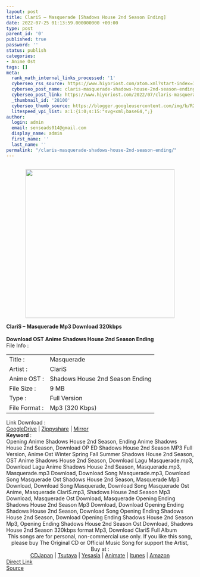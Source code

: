 ```yaml
---
layout: post
title: ClariS – Masquerade [Shadows House 2nd Season Ending]
date: 2022-07-25 01:13:59.000000000 +00:00
type: post
parent_id: '0'
published: true
password: ''
status: publish
categories:
- Anime Ost
tags: []
meta:
  rank_math_internal_links_processed: '1'
  cyberseo_rss_source: https://www.hiyoriost.com/atom.xml?start-index=1
  cyberseo_post_name: claris-masquerade-shadows-house-2nd-season-ending
  cyberseo_post_link: https://www.hiyoriost.com/2022/07/claris-masquerade-shadows-house-2nd.html
  _thumbnail_id: '28100'
  cyberseo_thumb_source: https://blogger.googleusercontent.com/img/b/R29vZ2xl/AVvXsEiKNbSgKVKhefFFZS5ZNDrpVtfoTNCH79ntAVUyKR3x7Dz1aggNw8x8UO1x3FiaEvNAzxbj1G9oOZKmTn1vOSiCP-Fe4i9WfkAN7ry1l5rFzDSK6dduZqTylFE6tht-a1crxnLBDF3fQeO6UbS4WXEUYYDrOKSY7aFnFCNHKZ029IQaau07gHkZenAR/s400/https___images.genius.com_d28d2d7b3dda506932c0f7004d4543ec.1000x1000x1.jpg
  litespeed_vpi_list: a:1:{i:0;s:15:"svg+xml;base64,";}
author:
  login: admin
  email: senseads014@gmail.com
  display_name: admin
  first_name: ''
  last_name: ''
permalink: "/claris-masquerade-shadows-house-2nd-season-ending/"
---
```

<div class="separator" style="clear: both"><a href="https://blogger.googleusercontent.com/img/b/R29vZ2xl/AVvXsEiKNbSgKVKhefFFZS5ZNDrpVtfoTNCH79ntAVUyKR3x7Dz1aggNw8x8UO1x3FiaEvNAzxbj1G9oOZKmTn1vOSiCP-Fe4i9WfkAN7ry1l5rFzDSK6dduZqTylFE6tht-a1crxnLBDF3fQeO6UbS4WXEUYYDrOKSY7aFnFCNHKZ029IQaau07gHkZenAR/s639/https___images.genius.com_d28d2d7b3dda506932c0f7004d4543ec.1000x1000x1.jpg" style="display: block;padding: 1em 0;text-align: center"><img alt border="0" data-original-height="639" data-original-width="639" src="{{ site.baseurl }}/assets/2022/07/https___images.genius.com_d28d2d7b3dda506932c0f7004d4543ec.1000x1000x1.jpg" width="400" /></a></div>
<div class="judulpost">
<b>ClariS – Masquerade Mp3 Download 320kbps<br />
<br />
Download OST Anime Shadows House 2nd Season Ending</b>
</div>
<div class="linkdownload">File Info : </div>
<div class="info2" id="Info">
<table>
<tbody>
<tr>
<td class="tablex">Title :</td>
<td>Masquerade</td>
</tr>
<tr>
<td class="tablex">Artist :</td>
<td>ClariS</td>
</tr>
<tr>
<td class="tablex">Anime OST :</td>
<td>Shadows House 2nd Season Ending</td>
</tr>
<tr>
<td class="tablex">File Size :</td>
<td>9 MB</td>
</tr>
<tr>
<td class="tablex">Type :</td>
<td>Full Version</td>
</tr>
<tr>
<td class="tablex">File Format :</td>
<td>Mp3 (320 Kbps)</td>
</tr>
</tbody>
</table>
</div>
<div class="linkdownload">Link Download : </div>
<div class="listdl"><a href="https://drive.google.com/file/d/1e8LI8jhrX5xBXnm7Kx8v21XikMNutFj4/view?usp=drivesdk" rel="nofollow noopener" target="_blank">GoogleDrive</a> | <a href="https://www63.zippyshare.com/v/qNFcbI7w/file.html" rel="nofollow noopener" target="_blank">Zippyshare</a> | <a href="https://mir.cr/1KLZ2FHY" rel="nofollow noopener" target="_blank">Mirror</a></div>
<div class="keywordz"><b>Keyword </b> :
<div class="tagser">Opening Anime Shadows House 2nd Season, Ending Anime Shadows House 2nd Season, Download OP ED Shadows House 2nd Season MP3 Full Version, Anime Ost Winter Spring Fall Summer Shadows House 2nd Season, OST Anime Shadows House 2nd Season, Download Lagu Masquerade.mp3, Download Lagu Anime Shadows House 2nd Season, Masquerade.mp3, Masquerade.mp3 Download, Download Song Masquerade.mp3, Download Song Masquerade Ost Shadows House 2nd Season, Masquerade Mp3 Download, Download Song Masquerade, Download Song Masquerade Ost Anime, Masquerade ClariS.mp3, Shadows House 2nd Season Mp3 Download, Masquerade Ost Download, Masquerade Opening Ending Shadows House 2nd Season Mp3 Download, Download Opening Ending Shadows House 2nd Season, Download Song Opening Ending Shadows House 2nd Season, Download Opening Ending Shadows House 2nd Season Mp3, Opening Ending Shadows House 2nd Season Ost Download, Shadows House 2nd Season 320kbps format Mp3, Download ClariS Full Album</div>
</div>
<div class="buycd" align="center">This songs are for personal, non-commercial use only. If you like this song, please buy The Original CD or Official Music Song for support the Artist, Buy at : <br /><a href="https://www.cdjapan.co.jp/" target="_blank" rel="noopener">CDJapan</a> | <a href="https://shop.tsutaya.co.jp/" target="_blank" rel="noopener">Tsutaya</a> | <a href="https://www.yesasia.com/" target="_blank" rel="noopener">Yesasia</a> | <a href="https://www.animate-onlineshop.jp/" target="_blank" rel="noopener">Animate</a> | <a href="https://www.apple.com/jp/itunes" target="_blank" rel="noopener">Itunes</a> | <a href="https://amazon.co.jp/" target="_blank" rel="noopener">Amazon</a>
</div>
<div class="divbtn"> <a href="https://handymansurrender.com/fihup8buzv?key=94550f7ce39444073321dde3b8782f97" class="btn"><i class="fa fa-download"></i> Direct Link</a> <br /><a href="https://www.hiyoriost.com/2022/07/claris-masquerade-shadows-house-2nd.html">Source</a> </div>
